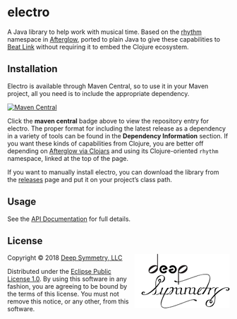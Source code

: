 # electro

A Java library to help work with musical time. Based on the
[rhythm](https://github.com/Deep-Symmetry/afterglow/blob/master/src/afterglow/rhythm.clj)
namespace in
[Afterglow](https://github.com/Deep-Symmetry/afterglow#afterglow), ported
to plain Java to give these capabilities to [Beat
Link](https://github.com/Deep-Symmetry/beat-link#beat-link) without
requiring it to embed the Clojure ecosystem.

## Installation

Electro is available through Maven Central, so to use it in your Maven
project, all you need  is to include the appropriate dependency.

[![Maven Central](https://maven-badges.herokuapp.com/maven-central/org.deepsymmetry/electro/badge.svg)](https://maven-badges.herokuapp.com/maven-central/org.deepsymmetry/electro)

Click the **maven central** badge above to view the repository entry
for electro. The proper format for including the latest release as a
dependency in a variety of tools can be found in the **Dependency
Information** section. If you want these kinds of capabilities from
Clojure, you are better off depending on
[Afterglow via Clojars](https://clojars.org/afterglow) and using its
Clojure-oriented `rhythm` namespace, linked at the top of the page.

If you want to manually install electro, you can download the library
from the [releases](https://github.com/Deep-Symmetry/electro/releases)
page and put it on your project&rsquo;s class path.

## Usage

See the [API Documentation](http://deepsymmetry.org/electro/apidocs/)
for full details.

## License

<img align="right" alt="Deep Symmetry" src="assets/DS-logo-bw-200-padded-left.png">

Copyright © 2018 [Deep Symmetry, LLC](http://deepsymmetry.org)

Distributed under the
[Eclipse Public License 1.0](http://opensource.org/licenses/eclipse-1.0.php).
By using this software in any fashion, you are agreeing to be bound by
the terms of this license. You must not remove this notice, or any
other, from this software.
